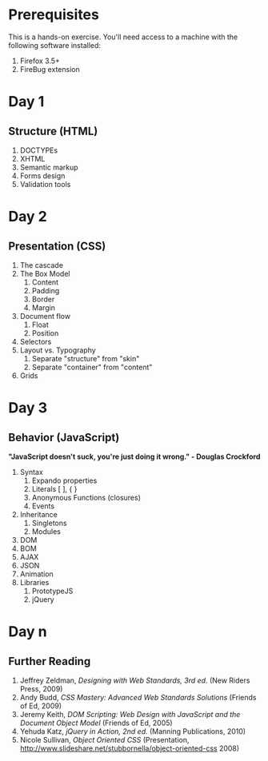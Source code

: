 # Prerequisites

This is a hands-on exercise. You'll need access to a machine with the following software installed:

 1.	Firefox 3.5+
 2.	FireBug extension

# Day 1
## Structure (HTML)

 1. DOCTYPEs
 2.	XHTML
 3.	Semantic markup
 4. Forms design
 5. Validation tools

# Day 2
## Presentation (CSS)

 1.	The cascade
 2.	The Box Model
	1.	Content
	2.	Padding
	3.	Border
	4.	Margin
 3.	Document flow
	1.	Float
	2.	Position
 4.	Selectors
 5.	Layout vs. Typography
	1.	Separate "structure" from "skin"
	2.	Separate "container" from "content"
 6.	Grids

# Day 3
## Behavior (JavaScript)

**"JavaScript doesn't suck, you're just doing it wrong." - Douglas Crockford**

 1.	Syntax
	1.	Expando properties
	2.	Literals [ ], { }
	3.	Anonymous Functions (closures)
	4.	Events
 2.	Inheritance
	1.	Singletons
	2.	Modules
 3.	DOM
 4.	BOM
 5.	AJAX
 6.	JSON
 7.	Animation
 8. Libraries
	1.	PrototypeJS
	2.	jQuery
	
# Day n
## Further Reading

 1.	Jeffrey Zeldman, _Designing with Web Standards, 3rd ed._ (New Riders Press, 2009)
 2.	Andy Budd, _CSS Mastery: Advanced Web Standards Solutions_ (Friends of Ed, 2009)
 3.	Jeremy Keith, _DOM Scripting: Web Design with JavaScript and the Document Object Model_ (Friends of Ed, 2005)
 4.	Yehuda Katz, _jQuery in Action, 2nd ed._ (Manning Publications, 2010)
 5. Nicole Sullivan, _Object Oriented CSS_ (Presentation, <http://www.slideshare.net/stubbornella/object-oriented-css> 2008)
